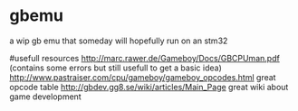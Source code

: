 # gbemu
a wip gb emu that someday will hopefully run on an stm32

#usefull resources
http://marc.rawer.de/Gameboy/Docs/GBCPUman.pdf (contains some errors but still usefull to get a basic idea)
http://www.pastraiser.com/cpu/gameboy/gameboy_opcodes.html great opcode table
http://gbdev.gg8.se/wiki/articles/Main_Page great wiki about game development
